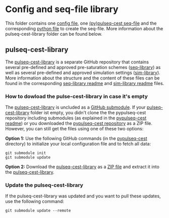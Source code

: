 # Config and seq-file library
This folder contains one [config file](config_example.yaml), one [(py)pulseq-cest seq-file](seq_example.seq) and the
corresponding [python file](write_seq_example.py) to create the seq-file. More information about the pulseq-cest-library
folder can be found below.

## pulseq-cest-library
The [pulseq-cest-library](https://github.com/kherz/pulseq-cest-library) is a separate GitHub repository that contains 
several pre-defined and approved pre-saturation schemes 
([seq-library](https://github.com/kherz/pulseq-cest-library/tree/master/seq-library)) as well as several pre-defined 
and approved simulation settings ([sim-library](https://github.com/kherz/pulseq-cest-library/tree/master/sim-library)).
More information about the structure and the content of these files can be found in the corresponding 
[seq-library readme](https://github.com/kherz/pulseq-cest-library/blob/master/seq-library/Readme.md) and 
[sim-library readme](https://github.com/kherz/pulseq-cest-library/blob/master/sim-library/Readme.md) files.

### How to dowload the pulse-cest-library in case it's empty
The [pulseq-cest-library](https://github.com/kherz/pulseq-cest-library) is uncluded as a 
[GitHub submodule](https://git-scm.com/book/en/v2/Git-Tools-Submodules). If your 
[pulseq-cest-library](pulseq-cest-library) folder ist empty, you didn't clone the the pypulseq-cest repository including
submodules (as explained in the [pypulseq-cest readme](../readme.md)) or you downloaded the [pypulseq-cest repository]() 
as a ZIP file. However, you can still get the files using one of these two options:

**Option 1:** Use the following GitHub commands (in the [pypulseq-cest]() directory) to initialize your local configuration file and to fetch all data:
```
git submodule init
git submodule update
``` 
**Option 2:** Download the [pulseq-cest-library](https://github.com/kherz/pulseq-cest-library) as a 
[ZIP file](https://github.com/kherz/pulseq-cest-library/archive/master.zip) and extract it into the 
[pulseq-cest-library](pulseq-cest-library).

### Update the pulseq-cest-library
If the pulseq-cest-library was updated and you want to pull these updates, use the following command:
```
git submodule update --remote
``` 
